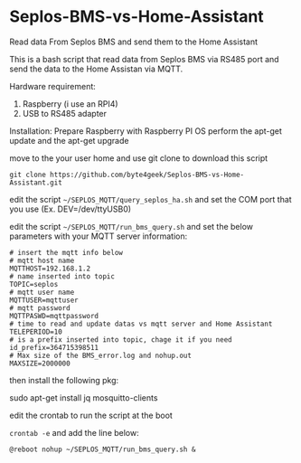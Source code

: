 # Seplos-BMS-vs-Home-Assistant
Read data From Seplos BMS and send them to the Home Assistant

This is a bash script that read data from Seplos BMS via RS485 port and send the data to the Home Assistan via MQTT.

Hardware requirement:
1. Raspberry (i use an RPI4)
2. USB to RS485 adapter

Installation:
Prepare Raspberry with Raspberry PI OS
perform the apt-get update and the apt-get upgrade

move to the your user home and use git clone to download this script

```git clone https://github.com/byte4geek/Seplos-BMS-vs-Home-Assistant.git```

edit the script ```~/SEPLOS_MQTT/query_seplos_ha.sh``` and set the COM port that you use (Ex. DEV=/dev/ttyUSB0)

edit the script ```~/SEPLOS_MQTT/run_bms_query.sh``` and set the below parameters with your MQTT server information:

```
# insert the mqtt info below
# mqtt host name
MQTTHOST=192.168.1.2
# name inserted into topic
TOPIC=seplos
# mqtt user name
MQTTUSER=mqttuser
# mqtt password
MQTTPASWD=mqttpassword
# time to read and update datas vs mqtt server and Home Assistant
TELEPERIOD=10
# is a prefix inserted into topic, chage it if you need
id_prefix=364715398511
# Max size of the BMS_error.log and nohup.out
MAXSIZE=2000000
```

then install the following pkg:

sudo apt-get install jq mosquitto-clients

edit the crontab to run the script at the boot

```crontab -e``` and add the line below:
```
@reboot nohup ~/SEPLOS_MQTT/run_bms_query.sh &
```
